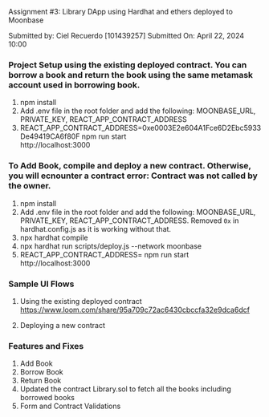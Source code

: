 Assignment #3: Library DApp using Hardhat and ethers deployed to Moonbase

Submitted by: Ciel Recuerdo [101439257]
Submitted On: April 22, 2024 10:00

### Project Setup using the existing deployed contract. You can borrow a book and return the book using the same metamask account used in borrowing book.
1. npm install
2. Add .env file in the root folder and add the following:  MOONBASE_URL, PRIVATE_KEY, REACT_APP_CONTRACT_ADDRESS
3. REACT_APP_CONTRACT_ADDRESS=0xe0003E2e604A1Fce6D2Ebc5933De49419CA6f80F npm run start    
http://localhost:3000

### To Add Book, compile and deploy a new contract. Otherwise, you will ecnounter a contract error: Contract was not called by the owner.
1. npm install
2. Add .env file in the root folder and add the following:  MOONBASE_URL, PRIVATE_KEY, REACT_APP_CONTRACT_ADDRESS. Removed `0x` in hardhat.config.js as it is working without that.
3. npx hardhat compile
4. npx hardhat run scripts/deploy.js --network moonbase
5. REACT_APP_CONTRACT_ADDRESS=<INSERT DEPLOYED CONTRACT ADDRESS> npm run start    
http://localhost:3000

### Sample UI Flows
1. Using the existing deployed contract
https://www.loom.com/share/95a709c72ac6430cbccfa32e9dca6dcf

2. Deploying a new contract


### Features and Fixes
1. Add Book
2. Borrow Book
3. Return Book
4. Updated the contract Library.sol to fetch all the books including borrowed books
5. Form and Contract Validations